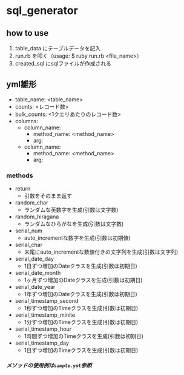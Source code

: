 # sql_generator
## how to use
1. table_data にテーブルデータを記入
2. run.rb を叩く（usage: $ ruby run.rb <file_name>）
3. created_sql にsqlファイルが作成される

## yml雛形
- table_name: <table_name>
- counts: <レコード数>
- bulk_counts: <1クエリあたりのレコード数>
- columns:
  - column_name:
    - method_name: <method_name>
    - arg: <arg>
  - column_name:
    - method_name: <method_name>
    - arg: <arg>

### methods
  - return
    - 引数をそのまま返す
  - random_char
    - ランダムな英数字を生成(引数は文字数)
  - random_hiragana
    - ランダムなひらがなを生成(引数は文字数)
  - serial_num
    - auto_incrementな数字を生成(引数は初期値)
  - serial_char
    - 末尾にauto_incrementな数値付きの文字列を生成(引数は文字列)
  - serial_date_day
    - 1日ずつ増加のDateクラスを生成(引数は初期日)
  - serial_date_month
    - 1ヶ月ずつ増加のDateクラスを生成(引数は初期日)
  - serial_date_year
    - 1年ずつ増加のDateクラスを生成(引数は初期日)
  - serial_timestamp_second
    - 1秒ずつ増加のTimeクラスを生成(引数は初期日)
  - serial_timestamp_minite
    - 1分ずつ増加のTimeクラスを生成(引数は初期日)
  - serial_timestamp_hour
    - 1時間ずつ増加のTimeクラスを生成(引数は初期日)
  - serial_timestamp_day
    - 1日ずつ増加のTimeクラスを生成(引数は初期日)
    
##### メソッドの使用例は`sample.yml`参照
